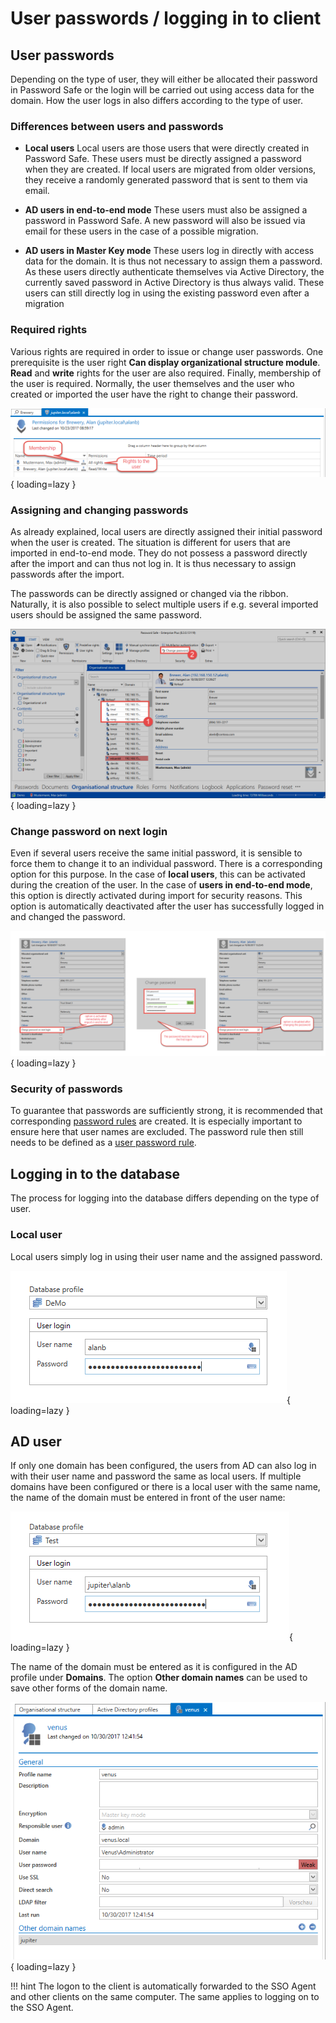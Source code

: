 # User passwords / logging in to client

## User passwords

Depending on the type of user, they will either be allocated their password in Password Safe or the login will be carried out using access data for the domain. How the user logs in also differs according to the type of user.

### Differences between users and passwords

- **Local users**
    Local users are those users that were directly created in Password Safe. These users must be directly assigned a password when they are created. If local users are migrated from older versions, they receive a randomly generated password that is sent to them via email.

- **AD users in end-to-end mode**
    These users must also be assigned a password in Password Safe. A new password will also be issued via email for these users in the case of a possible migration.
- **AD users in Master Key mode**
    These users log in directly with access data for the domain. It is thus not necessary to assign them a password. As these users directly authenticate themselves via Active Directory, the currently saved password in Active Directory is thus always valid. These users can still directly log in using the existing password even after a migration

### Required rights

Various rights are required in order to issue or change user passwords. One prerequisite is the user right **Can display organizational structure module**. **Read** and **write** rights for the user are also required. Finally, membership of the user is required. Normally, the user themselves and the user who created or imported the user have the right to change their password.

![picture password permissions](/assets/en/client_modules/organizational_structures/managing_users/user_passwords/user_passwords_1.png){ loading=lazy }

### Assigning and changing passwords

As already explained, local users are directly assigned their initial password when the user is created. The situation is different for users that are imported in end-to-end mode. They do not possess a password directly after the import and can thus not log in. It is thus necessary to assign passwords after the import.

The passwords can be directly assigned or changed via the ribbon. Naturally, it is also possible to select multiple users if e.g. several imported users should be assigned the same password.

![picture change password](/assets/en/client_modules/organizational_structures/managing_users/user_passwords/user_passwords_2.png){ loading=lazy }

### Change password on next login

Even if several users receive the same initial password, it is sensible to force them to change it to an individual password. There is a corresponding option for this purpose. In the case of **local users**, this can be activated during the creation of the user. In the case of **users in end-to-end mode**, this option is directly activated during import for security reasons. This option is automatically deactivated after the user has successfully logged in and changed the password.

![picture change password options](/assets/en/client_modules/organizational_structures/managing_users/user_passwords/user_passwords_3.png){ loading=lazy }

### Security of passwords

To guarantee that passwords are sufficiently strong, it is recommended that corresponding [password rules]({{url.placeholder}}) are created. It is especially important to ensure here that user names are excluded. The password rule then still needs to be defined as a [user password rule]({{url.placeholder}}).

## Logging in to the database

The process for logging into the database differs depending on the type of user.

### Local user

Local users simply log in using their user name and the assigned password.

![picture local user login](/assets/en/client_modules/organizational_structures/managing_users/user_passwords/user_passwords_4.png){ loading=lazy }

## AD user

If only one domain has been configured, the users from AD can also log in with their user name and password the same as local users. If multiple domains have been configured or there is a local user with the same name, the name of the domain must be entered in front of the user name:

![picture ad user login](/assets/en/client_modules/organizational_structures/managing_users/user_passwords/user_passwords_5.png){ loading=lazy }

The name of the domain must be entered as it is configured in the AD profile under **Domains**. The option **Other domain names** can be used to save other forms of the domain name.

![picture user settings](/assets/en/client_modules/organizational_structures/managing_users/user_passwords/user_passwords_6.png){ loading=lazy }

!!! hint
    The logon to the client is automatically forwarded to the SSO Agent and other clients on the same computer. The same applies to logging on to the SSO Agent.
